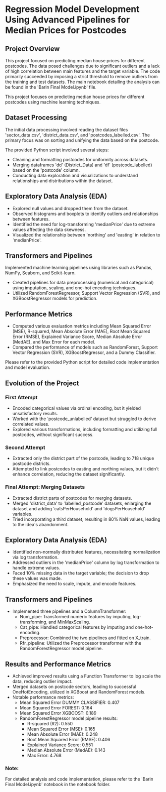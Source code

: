# Regression Model Development Using Advanced Pipelines for Median Prices for Postcodes

## Project Overview

This project focused on predicting median house prices for different postcodes. The data posed challenges due to significant outliers and a lack of high correlation between main features and the target variable. The code primarily succeeded by imposing a strict threshold to remove outliers from the training and test datasets. The main notebook detailing the analysis can be found in the 'Barin Final Model.ipynb' file.



This project focuses on predicting median house prices for different postcodes using machine learning techniques.

## Dataset Processing

The initial data processing involved reading the dataset files 'sector_data.csv', 'district_data.csv', and 'postcodes_labelled.csv'. The primary focus was on sorting and unifying the data based on the postcode.

The provided Python script involved several steps:
- Cleaning and formatting postcodes for uniformity across datasets.
- Merging dataframes 'dd' (District_Data) and 'df' (postcode_labelled) based on the 'postcode' column.
- Conducting data exploration and visualizations to understand relationships and distributions within the dataset.

## Exploratory Data Analysis (EDA)

- Explored null values and dropped them from the dataset.
- Observed histograms and boxplots to identify outliers and relationships between features.
- Identified the need for log-transforming 'medianPrice' due to extreme values affecting the data skewness.
- Visualized the relationship between 'northing' and 'easting' in relation to 'medianPrice'.

## Transformers and Pipelines

Implemented machine learning pipelines using libraries such as Pandas, NumPy, Seaborn, and Scikit-learn.
- Created pipelines for data preprocessing (numerical and categorical) using imputation, scaling, and one-hot encoding techniques.
- Utilized RandomForestRegressor, Support Vector Regression (SVR), and XGBoostRegressor models for prediction.

## Performance Metrics

- Computed various evaluation metrics including Mean Squared Error (MSE), R-squared, Mean Absolute Error (MAE), Root Mean Squared Error (RMSE), Explained Variance Score, Median Absolute Error (MedAE), and Max Error for each model.
- Compared the performance of models such as RandomForest, Support Vector Regression (SVR), XGBoostRegressor, and a Dummy Classifier.

Please refer to the provided Python script for detailed code implementation and model evaluation.


## Evolution of the Project

### First Attempt
- Encoded categorical values via ordinal encoding, but it yielded unsatisfactory results.
- Worked with the 'postcode_unlabelled' dataset but struggled to derive correlated values.
- Explored various transformations, including formatting and utilizing full postcodes, without significant success.

### Second Attempt
- Extracted only the district part of the postcode, leading to 718 unique postcode districts.
- Attempted to link postcodes to easting and northing values, but it didn't enhance correlation, reducing the dataset significantly.

### Final Attempt: Merging Datasets
- Extracted district parts of postcodes for merging datasets.
- Merged 'district_data' to 'labelled_postcode' datasets, enlarging the dataset and adding 'catsPerHousehold' and 'dogsPerHousehold' variables.
- Tried incorporating a third dataset, resulting in 80% NaN values, leading to the idea's abandonment.

## Exploratory Data Analysis (EDA)

- Identified non-normally distributed features, necessitating normalization via log transformation.
- Addressed outliers in the 'medianPrice' column by log transformation to handle extreme values.
- Faced 10% missing data in the target variable; the decision to drop these values was made.
- Emphasized the need to scale, impute, and encode features.

## Transformers and Pipelines

- Implemented three pipelines and a ColumnTransformer:
  - Num_pipe: Transformed numeric features by imputing, log-transforming, and MinMaxScaling.
  - Cat_pipe: Handled categorical features by imputing and one-hot-encoding.
  - Preprocessor: Combined the two pipelines and fitted on X_train.
  - Rfr_pipeline: Utilized the Preprocessor transformer with the RandomForestRegressor model pipeline.

## Results and Performance Metrics

- Achieved improved results using a Function Transformer to log scale the data, reducing outlier impact.
- Merged datasets on postcode sectors, leading to successful OneHotEncoding, utilized in XGBoost and RandomForest models.
- Notable performance metrics:
  - Mean Squared Error DUMMY CLASSIFIER: 0.407
  - Mean Squared Error FOREST: 0.164
  - Mean Squared Error XGBOOST: 0.189
  - RandomForestRegressor model pipeline results:
    - R-squared (R2): 0.550
    - Mean Squared Error (MSE): 0.165
    - Mean Absolute Error (MAE): 0.248
    - Root Mean Squared Error (RMSE): 0.406
    - Explained Variance Score: 0.551
    - Median Absolute Error (MedAE): 0.143
    - Max Error: 4.768

### Note:
For detailed analysis and code implementation, please refer to the 'Barin Final Model.ipynb' notebook in the notebook folder.
